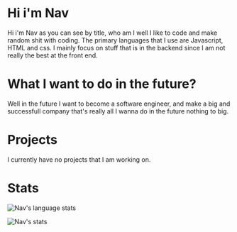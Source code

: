 # Hi i'm Nav
Hi i'm Nav as you can see by title, who am I well I like to code and make random shit with coding. The primary languages that I use are Javascript, HTML and css. I mainly focus on stuff that is in the backend since I am not really the best at the front end.

# What I want to do in the future?
Well in the future I want to become a software engineer, and make a big and successfull company that's really all I wanna do in the future nothing to big.

# Projects
I currently have no projects that I am working on.

# Stats
![Nav's language stats](https://github-readme-stats.vercel.app/api?username=BDWNAV&hide=prs&count_private=true&show_icons=true&title_color=c9d1d9&text_color=c9d1d9&icon_color=6e7681&bg_color=0d1117&border_color=30363d&locale=en)

![Nav's stats](https://github-readme-stats.vercel.app/api/top-langs/?username=BDWNAV&title_color=c9d1d9&text_color=c9d1d9&icon_color=6e7681&bg_color=0d1117&border_color=30363d&locale=en)
